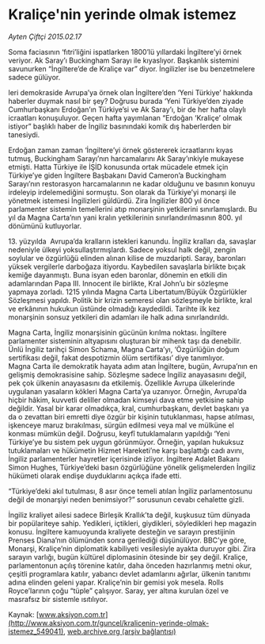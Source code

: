 # Kraliçe'nin yerinde olmak istemez

*Ayten Çiftçi 2015.02.17*

<div class="pNewsDetailMainContent" itemprop="articleBody">
 <p>
  Soma faciasının ‘fıtri’liğini ispatlarken 1800’lü yıllardaki İngiltere’yi örnek veriyor. Ak Saray’ı Buckingham Sarayı ile kıyaslıyor. Başkanlık sistemini savunurken “İngiltere’de de Kraliçe var” diyor. İngilizler ise bu benzetmelere sadece gülüyor.
 </p>
 <p>
  leri demokraside Avrupa’ya örnek olan İngiltere’den ‘Yeni Türkiye’ hakkında haberler duymak nasıl bir şey? Doğrusu burada ‘Yeni Türkiye’den ziyade Cumhurbaşkanı Erdoğan’ın Türkiye’si ve Ak Saray’ı, bir de her hafta olaylı icraatları konuşuluyor. Geçen hafta yayımlanan “Erdoğan ‘Kraliçe’ olmak istiyor” başlıklı haber de İngiliz basınındaki komik dış haberlerden bir tanesiydi.
 </p>
 <p>
  Erdoğan zaman zaman ‘İngiltere’yi örnek göstererek icraatlarını kıyas tutmuş, Buckingham Sarayı’nın harcamalarını Ak Saray’ınkiyle mukayese etmişti. Hatta Türkiye ile İŞİD konusunda ortak mücadele etmek için Türkiye’ye giden İngiltere Başbakanı David Cameron’a Buckingham Sarayı’nın restorasyon harcamalarının ne kadar olduğunu ve basının konuyu irdeleyip irdelemediğini sormuştu. Son olarak da Türkiye’yi monarşi ile yönetmek istemesi İngilizleri güldürdü. Zira İngilizler 800 yıl önce parlamenter sistemin temellerini atıp monarşinin yetkilerini sınırlamışlardı. Bu yıl da Magna Carta’nın yani kralın yetkilerinin sınırlandırılmasının 800. yıl dönümünü kutluyorlar.
 </p>
 <p>
  13. yüzyılda  Avrupa’da kralların istekleri kanundu. İngiliz kralları da, savaşlar nedeniyle ülkeyi yoksullaştırmışlardı. Sadece yoksul halk değil, zengin soylular ve özgürlüğü elinden alınan kilise de muzdaripti. Saray, baronları yüksek vergilerle darboğaza itiyordu. Kaybedilen savaşlarla birlikte bıçak kemiğe dayanmıştı. Buna isyan eden baronlar, dönemin en etkili din adamlarından Papa III. Innocent ile birlikte, Kral John’u bir sözleşme yapmaya zorladı. 1215 yılında Magna Carta Libertatum/Büyük Özgürlükler Sözleşmesi yapıldı. Politik bir krizin semeresi olan sözleşmeyle birlikte, kral ve erkânının hukukun üstünde olmadığı kaydedildi. Tarihte ilk kez monarşinin sonsuz yetkileri din adamları ile halk adına sınırlandırıldı.
 </p>
 <p>
  Magna Carta, İngiliz monarşisinin gücünün kırılma noktası. İngiltere parlamenter sisteminin altyapısını oluşturan bir mihenk taşı da denebilir. Ünlü İngiliz tarihçi Simon Schama, Magna Carta’yı, ‘Özgürlüğün doğum sertifikası değil, fakat despotizmin ölüm sertifikası’ diye tanımlıyor.
  <br>
   Magna Carta ile demokratik hayata adım atan İngiltere, bugün, Avrupa’nın en gelişmiş demokrasisine sahip. Sözleşme sadece İngiliz anayasasını değil, pek çok ülkenin anayasasını da etkilemiş. Özellikle Avrupa ülkelerinde uygulanan yasaların kökleri Magna Carta’ya uzanıyor. Örneğin, Avrupa’da  hiçbir hâkim, kuvvetli deliller olmadan kimseyi dava etme yetkisine sahip değildir. Yasal bir karar olmadıkça, kral, cumhurbaşkanı, devlet başkanı ya da o zevattan biri emretti diye özgür bir kişinin tutuklanması, hapse atılması, işkenceye maruz bırakılması, sürgün edilmesi veya mal ve mülküne el konması mümkün değil. Doğrusu, keyfî tutuklamaların yapıldığı ‘Yeni Türkiye’ye bu sistem pek uygun görünmüyor. Örneğin, yapılan hukuksuz tutuklamaları ve hükümetin Hizmet Hareketi’ne karşı başlattığı cadı avını, İngiliz parlamenterler hayretler içerisinde izliyor. İngiltere Adalet Bakanı Simon Hughes, Türkiye’deki basın özgürlüğüne yönelik gelişmelerden İngiliz hükümeti olarak endişe duyduklarını açıkça ifade etti.
  </br>
 </p>
 <p>
  “Türkiye’deki akıl tutulması, 8 asır önce temeli atılan İngiliz parlamentosunu değil de monarşiyi neden benimsiyor?” sorusunun cevabı cehalette gizli.
 </p>
 <p>
  İngiliz kraliyet ailesi sadece Birleşik Krallık’ta değil, kuşkusuz tüm dünyada bir popülariteye sahip. Yedikleri, içtikleri, giydikleri, söyledikleri hep magazin konusu. İngiltere kamuoyunda kraliyete desteğin ve sarayın prestijinin Prenses Diana’nın ölümünden sonra gerilediği düşünülüyor. BBC’ye göre, Monarşi, Kraliçe’nin diplomatik kabiliyeti vesilesiyle ayakta duruyor gibi. Zira sarayın varlığı, bugün kültürel diplomasinin ötesinde bir şey değil. Kraliçe, parlamentonun açılış törenine katılır, daha önceden hazırlanmış metni okur, çeşitli programlara katılır, yabancı devlet adamlarını ağırlar, ülkenin tanıtımı adına elinden geleni yapar. Kraliçe’nin bir gemisi yok mesela. Rolls Royce’larının çoğu “tüple” çalışıyor. Saray, yer altına kurulan özel ve masrafsız bir sistemle ısıtılıyor.
 </p>
</div>


Kaynak: [www.aksiyon.com.tr](http://www.aksiyon.com.tr/guncel/kralicenin-yerinde-olmak-istemez_549041), [web.archive.org (arşiv bağlantısı)](http://web.archive.org/web/20150730063221/http://www.aksiyon.com.tr/guncel/kralicenin-yerinde-olmak-istemez_549041)
